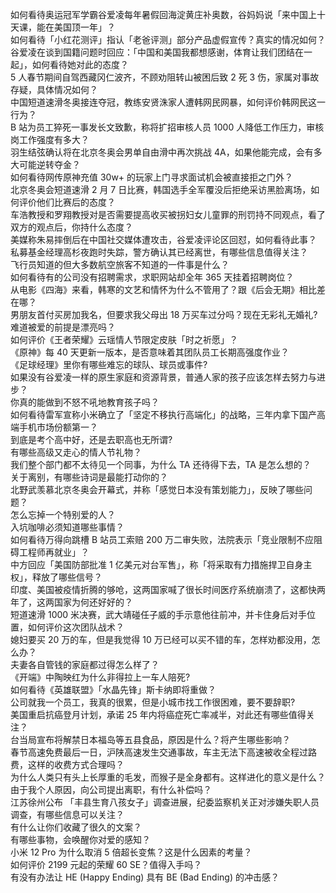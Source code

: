 如何看待奥运冠军学霸谷爱凌每年暑假回海淀黄庄补奥数，谷妈妈说「来中国上十天课，能在美国顶一年」？  
如何看待「小红花测评」指认「老爸评测」部分产品虚假宣传？真实的情况如何？  
谷爱凌在谈到国籍问题时回应：「中国和美国我都想感谢，体育让我们团结在一起」，如何看待她对此的态度？  
5 人春节期间自驾西藏冈仁波齐，不顾劝阻转山被困后致 2 死 3 伤，家属对事故存疑，具体情况如何？  
中国短道速滑冬奥接连夺冠，教练安贤洙家人遭韩网民网暴，如何评价韩网民这一行为？  
B 站为员工猝死一事发长文致歉，称将扩招审核人员 1000 人降低工作压力，审核岗工作强度有多大？  
羽生结弦确认将在北京冬奥会男单自由滑中再次挑战 4A，如果他能完成，会有多大可能逆转夺金？  
如何看待网传原神充值 30w+ 的玩家上门寻求面试机会被直接拒之门外？  
北京冬奥会短道速滑 2 月 7 日比赛，韩国选手全军覆没后拒绝采访黑脸离场，如何评价他们比赛后的态度？  
车浩教授和罗翔教授对是否需要提高收买被拐妇女儿童罪的刑罚持不同观点，看了双方的观点后，你持什么态度？  
美媒称朱易摔倒后在中国社交媒体遭攻击，谷爱凌评论区回怼，如何看待此事？  
私募基金经理高杉夜跑时失踪，警方确认其已经离世，有哪些信息值得关注？  
飞行员知道的但大多数航空旅客不知道的一件事是什么？  
如何看待有的公司没有招聘需求，求职网站却全年 365 天挂着招聘岗位？  
从电影《四海》来看，韩寒的文艺和情怀为什么不管用了？跟《后会无期》相比差在哪？  
男朋友首付买房加我名，但要求我父母出 18 万买车过分吗？现在无彩礼无婚礼?  
难道被爱的前提是漂亮吗？  
如何评价《王者荣耀》云瑶情人节限定皮肤「时之祈愿」？  
《原神》每 40 天更新一版本，是否意味着其团队员工长期高强度作业？  
《足球经理》里你有哪些难忘的球队、球员或事件?  
如果没有谷爱凌一样的原生家庭和资源背景，普通人家的孩子应该怎样去努力与进步？  
你真的能做到不怒不吼地教育孩子吗？  
如何看待雷军宣称小米确立了「坚定不移执行高端化」的战略，三年内拿下国产高端手机市场份额第一？  
到底是考个高中好，还是去职高也无所谓?  
有哪些高级又走心的情人节礼物？  
我们整个部门都不太待见一个同事，为什么 TA 还待得下去，TA 是怎么想的？  
关于离别，有哪些诗词是最能打动你的？  
北野武羡慕北京冬奥会开幕式，并称「感觉日本没有策划能力」，反映了哪些问题？  
怎么忘掉一个特别爱的人？  
入坑咖啡必须知道哪些事情？  
如何看待万得向跳槽 B 站员工索赔 200 万二审失败，法院表示「竞业限制不应阻碍工程师再就业」？  
中方回应「美国防部批准 1 亿美元对台军售」，称「将采取有力措施捍卫自身主权」，释放了哪些信号？  
印度、美国被疫情折腾的够呛，这两国家喊了很长时间医疗系统崩溃了，这都快两年了，这两国家为何还好好的？  
短道速滑 1000 米决赛，武大靖碰任子威的手示意他往前冲，并卡住身后对手位置，如何评价这次团队战术？  
媳妇要买 20 万的车，但是我觉得 10 万已经可以买不错的车，怎样劝都没用，怎么办？  
夫妻各自管钱的家庭都过得怎么样了？  
《开端》中陶映红为什么非得拉上一车人陪死?  
如何看待《英雄联盟》「水晶先锋」斯卡纳即将重做？  
公司就我一个员工，我真的很累，但是小城市找工作很困难，要不要辞职?  
美国重启抗癌登月计划，承诺 25 年内将癌症死亡率减半，对此还有哪些值得关注？  
台当局宣布将解禁日本福岛等五县食品，原因是什么？将产生哪些影响？  
春节高速免费最后一日，沪陕高速发生交通事故，车主无法下高速被收全程过路费，这样的收费方式合理吗？  
为什么人类只有头上长厚重的毛发，而猴子是全身都有。这样进化的意义是什么？  
由于我个人原因，向公司提出离职，有什么补偿吗？  
江苏徐州公布 「丰县生育八孩女子」调查进展，纪委监察机关正对涉嫌失职人员调查，有哪些信息可以关注？  
有什么让你们收藏了很久的文案？  
有哪些事物，会唤醒你对爱的感知？  
小米 12 Pro 为什么取消 5 倍超长变焦？这是什么因素的考量？  
如何评价 2199 元起的荣耀 60 SE？值得入手吗？  
有没有办法让 HE (Happy Ending) 具有 BE (Bad Ending) 的冲击感？  
